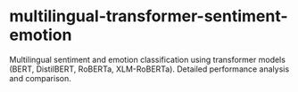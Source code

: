 # multilingual-transformer-sentiment-emotion
Multilingual sentiment and emotion classification using transformer models (BERT, DistilBERT, RoBERTa, XLM-RoBERTa). Detailed performance analysis and comparison.
